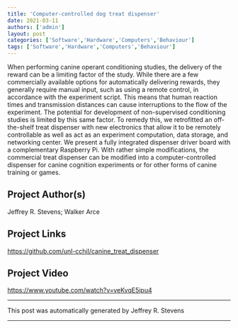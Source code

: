 ```yaml
---
title: 'Computer-controlled dog treat dispenser'
date: 2021-03-11
authors: ['admin']
layout: post
categories: ['Software','Hardware','Computers','Behaviour']
tags: ['Software','Hardware','Computers','Behaviour']
---
```

When performing canine operant conditioning studies, the delivery of the reward can be a limiting factor of the study. While there are a few commercially available options for automatically delivering rewards, they generally require manual input, such as using a remote control, in accordance with the experiment script. This means that human reaction times and transmission distances can cause interruptions to the flow of the experiment. The potential for development of non-supervised conditioning studies is limited by this same factor. To remedy this, we retrofitted an off-the-shelf treat dispenser with new electronics that allow it to be remotely controllable as well as act as an experiment computation, data storage, and networking center. We present a fully integrated dispenser driver board with a complementary Raspberry Pi. With rather simple modifications, the commercial treat dispenser can be modified into a computer-controlled dispenser for canine cognition experiments or for other forms of canine training or games.
## Project Author(s)
Jeffrey R. Stevens; Walker Arce
## Project Links
https://github.com/unl-cchil/canine_treat_dispenser
## Project Video
https://www.youtube.com/watch?v=veKvqE5ipu4
***
This post was automatically generated by
Jeffrey R. Stevens
***
